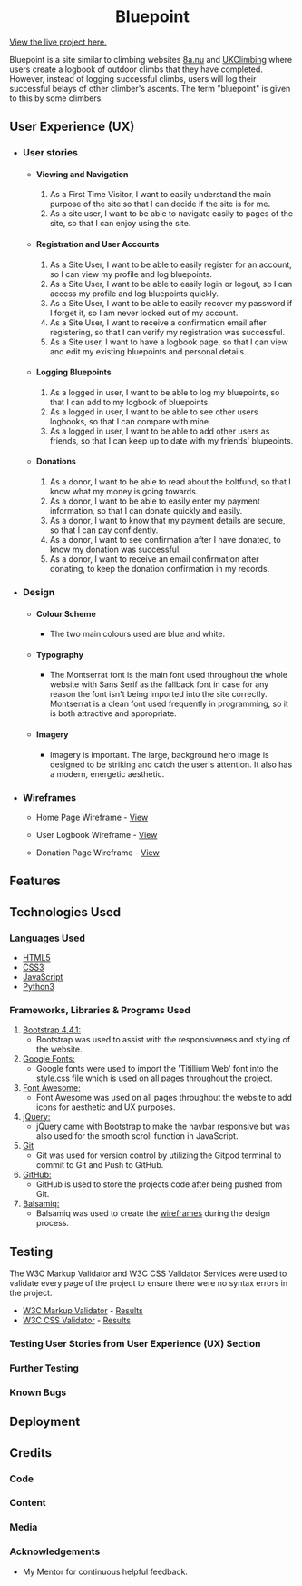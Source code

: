 <h1 align="center">Bluepoint</h1>

[View the live project here.]()

Bluepoint is a site similar to climbing websites [8a.nu](https://www.8a.nu/) and [UKClimbing](https://www.ukclimbing.com/) where users create a logbook of outdoor climbs that they have completed. However, instead of logging successful climbs, users will log their successful belays of other climber's ascents. The term "bluepoint" is given to this by some climbers.

<h2 align="center"></h2>

## User Experience (UX)

-   ### User stories

    -   #### Viewing and Navigation

        1. As a First Time Visitor, I want to easily understand the main purpose of the site so that I can decide if the site is for me.
        2. As a site user, I want to be able to navigate easily to pages of the site, so that I can enjoy using the site.

    -   #### Registration and User Accounts

        1. As a Site User, I want to be able to easily register for an account, so I can view my profile and log bluepoints.
        2. As a Site User, I want to be able to easily login or logout, so I can access my profile and log bluepoints quickly.
        3. As a Site User, I want to be able to easily recover my password if I forget it, so I am never locked out of my account.
        4. As a Site User, I want to receive a confirmation email after registering, so that I can verify my registration was successful.
        5. As a Site user, I want to have a logbook page, so that I can view and edit my existing bluepoints and personal details.

    -   #### Logging Bluepoints
        1. As a logged in user, I want to be able to log my bluepoints, so that I can add to my logbook of bluepoints.
        2. As a logged in user, I want to be able to see other users logbooks, so that I can compare with mine.
        3. As a logged in user, I want to be able to add other users as friends, so that I can keep up to date with my friends' blupeoints.

    -   #### Donations
        1. As a donor, I want to be able to read about the boltfund, so that I know what my money is going towards.
        2. As a donor, I want to be able to easily enter my payment information, so that I can donate quickly and easily.
        3. As a donor, I want to know that my payment details are secure, so that I can pay confidently.
        4. As a donor, I want to see confirmation after I have donated, to know my donation was successful.
        5. As a donor, I want to receive an email confirmation after donating, to keep the donation confirmation in my records.

-   ### Design
    -   #### Colour Scheme
        -   The two main colours used are blue and white.
    -   #### Typography
        -   The Montserrat font is the main font used throughout the whole website with Sans Serif as the fallback font in case for any reason the font isn't being imported into the site correctly. Montserrat is a clean font used frequently in programming, so it is both attractive and appropriate.
    -   #### Imagery
        -   Imagery is important. The large, background hero image is designed to be striking and catch the user's attention. It also has a modern, energetic aesthetic.

*   ### Wireframes

    -   Home Page Wireframe - [View]()

    -   User Logbook Wireframe - [View]()

    -   Donation Page Wireframe - [View]()

## Features



## Technologies Used

### Languages Used

-   [HTML5](https://en.wikipedia.org/wiki/HTML5)
-   [CSS3](https://en.wikipedia.org/wiki/Cascading_Style_Sheets)
-   [JavaScript](https://www.javascript.com/)
-   [Python3](https://www.python.org/)

### Frameworks, Libraries & Programs Used

1. [Bootstrap 4.4.1:](https://getbootstrap.com/docs/4.4/getting-started/introduction/)
    - Bootstrap was used to assist with the responsiveness and styling of the website.
1. [Google Fonts:](https://fonts.google.com/)
    - Google fonts were used to import the 'Titillium Web' font into the style.css file which is used on all pages throughout the project.
1. [Font Awesome:](https://fontawesome.com/)
    - Font Awesome was used on all pages throughout the website to add icons for aesthetic and UX purposes.
1. [jQuery:](https://jquery.com/)
    - jQuery came with Bootstrap to make the navbar responsive but was also used for the smooth scroll function in JavaScript.
1. [Git](https://git-scm.com/)
    - Git was used for version control by utilizing the Gitpod terminal to commit to Git and Push to GitHub.
1. [GitHub:](https://github.com/)
    - GitHub is used to store the projects code after being pushed from Git.
1. [Balsamiq:](https://balsamiq.com/)
    - Balsamiq was used to create the [wireframes](https://github.com/) during the design process.

## Testing

The W3C Markup Validator and W3C CSS Validator Services were used to validate every page of the project to ensure there were no syntax errors in the project.

-   [W3C Markup Validator](https://jigsaw.w3.org/css-validator/#validate_by_input) - [Results](https://github.com/)
-   [W3C CSS Validator](https://jigsaw.w3.org/css-validator/#validate_by_input) - [Results](https://github.com/)

### Testing User Stories from User Experience (UX) Section

### Further Testing

### Known Bugs

## Deployment

## Credits

### Code

### Content

### Media

### Acknowledgements

-   My Mentor for continuous helpful feedback.